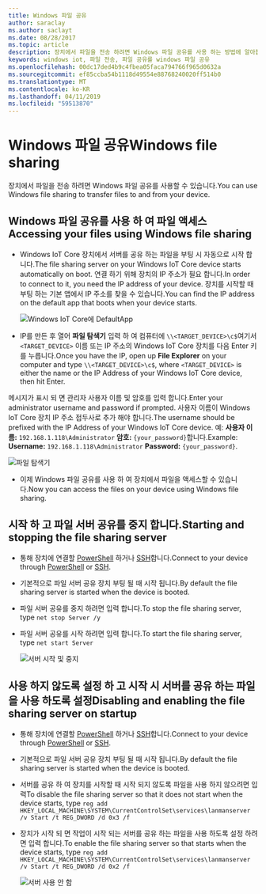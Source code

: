 ```yaml
---
title: Windows 파일 공유
author: saraclay
ms.author: saclayt
ms.date: 08/28/2017
ms.topic: article
description: 장치에서 파일을 전송 하려면 Windows 파일 공유를 사용 하는 방법에 알아봅니다.
keywords: windows iot, 파일 전송, 파일 공유를 windows 파일 공유
ms.openlocfilehash: 00dc17ded4b9c4fbea05faca794766f965d0632a
ms.sourcegitcommit: ef85ccba54b1118d49554e88768240020ff514b0
ms.translationtype: MT
ms.contentlocale: ko-KR
ms.lasthandoff: 04/11/2019
ms.locfileid: "59513870"
---
```

# <a name="windows-file-sharing"></a><span data-ttu-id="fdff9-104">Windows 파일 공유</span><span class="sxs-lookup"><span data-stu-id="fdff9-104">Windows file sharing</span></span>

<span data-ttu-id="fdff9-105">장치에서 파일을 전송 하려면 Windows 파일 공유를 사용할 수 있습니다.</span><span class="sxs-lookup"><span data-stu-id="fdff9-105">You can use Windows file sharing to transfer files to and from your device.</span></span>

## <a name="accessing-your-files-using-windows-file-sharing"></a><span data-ttu-id="fdff9-106">Windows 파일 공유를 사용 하 여 파일 액세스</span><span class="sxs-lookup"><span data-stu-id="fdff9-106">Accessing your files using Windows file sharing</span></span>
* <span data-ttu-id="fdff9-107">Windows IoT Core 장치에서 서버를 공유 하는 파일을 부팅 시 자동으로 시작 합니다.</span><span class="sxs-lookup"><span data-stu-id="fdff9-107">The file sharing server on your Windows IoT Core device starts automatically on boot.</span></span>  <span data-ttu-id="fdff9-108">연결 하기 위해 장치의 IP 주소가 필요 합니다.</span><span class="sxs-lookup"><span data-stu-id="fdff9-108">In order to connect to it, you need the IP address of your device.</span></span>  <span data-ttu-id="fdff9-109">장치를 시작할 때 부팅 하는 기본 앱에서 IP 주소를 찾을 수 있습니다.</span><span class="sxs-lookup"><span data-stu-id="fdff9-109">You can find the IP address on the default app that boots when your device starts.</span></span>

    ![Windows IoT Core에 DefaultApp](../media/WindowsFileSharing/DefaultApp.png)
    
* <span data-ttu-id="fdff9-111">IP를 만든 후 열어 **파일 탐색기** 입력 하 여 컴퓨터에 `\\<TARGET_DEVICE>\c$`여기서 `<TARGET_DEVICE>` 이름 또는 IP 주소의 Windows IoT Core 장치를 다음 Enter 키를 누릅니다.</span><span class="sxs-lookup"><span data-stu-id="fdff9-111">Once you have the IP, open up **File Explorer** on your computer and type `\\<TARGET_DEVICE>\c$`, where `<TARGET_DEVICE>` is either the name or the IP Address of your Windows IoT Core device, then hit Enter.</span></span>  

<span data-ttu-id="fdff9-112">메시지가 표시 되 면 관리자 사용자 이름 및 암호를 입력 합니다.</span><span class="sxs-lookup"><span data-stu-id="fdff9-112">Enter your administrator username and password if prompted.</span></span> <span data-ttu-id="fdff9-113">사용자 이름이 Windows IoT Core 장치 IP 주소 접두사로 추가 해야 합니다.</span><span class="sxs-lookup"><span data-stu-id="fdff9-113">The username should be prefixed with the IP Address of your Windows IoT Core device.</span></span> <span data-ttu-id="fdff9-114">예: **사용자 이름:** `192.168.1.118\Administrator`  **암호:** `{your_password}`합니다.</span><span class="sxs-lookup"><span data-stu-id="fdff9-114">Example: **Username:** `192.168.1.118\Administrator`  **Password:** `{your_password}`.</span></span>

![파일 탐색기](../media/WindowsFileSharing/smb_file_explorer.png)

* <span data-ttu-id="fdff9-116">이제 Windows 파일 공유를 사용 하 여 장치에서 파일을 액세스할 수 있습니다.</span><span class="sxs-lookup"><span data-stu-id="fdff9-116">Now you can access the files on your device using Windows file sharing.</span></span>

## <a name="starting-and-stopping-the-file-sharing-server"></a><span data-ttu-id="fdff9-117">시작 하 고 파일 서버 공유를 중지 합니다.</span><span class="sxs-lookup"><span data-stu-id="fdff9-117">Starting and stopping the file sharing server</span></span>
* <span data-ttu-id="fdff9-118">통해 장치에 연결할 [PowerShell](../connect-your-device/powershell.md) 하거나 [SSH](../connect-your-device/ssh.md)합니다.</span><span class="sxs-lookup"><span data-stu-id="fdff9-118">Connect to your device through [PowerShell](../connect-your-device/powershell.md) or [SSH](../connect-your-device/ssh.md).</span></span>
* <span data-ttu-id="fdff9-119">기본적으로 파일 서버 공유 장치 부팅 될 때 시작 됩니다.</span><span class="sxs-lookup"><span data-stu-id="fdff9-119">By default the file sharing  server is started when the device is booted.</span></span>
* <span data-ttu-id="fdff9-120">파일 서버 공유를 중지 하려면 입력 합니다.</span><span class="sxs-lookup"><span data-stu-id="fdff9-120">To stop the file sharing  server, type</span></span> `net stop Server /y`
* <span data-ttu-id="fdff9-121">파일 서버 공유를 시작 하려면 입력 합니다.</span><span class="sxs-lookup"><span data-stu-id="fdff9-121">To start the file sharing  server, type</span></span> `net start Server`

    ![서버 시작 및 중지](../media/WindowsFileSharing/smb_start_stop.png)
    
## <a name="disabling-and-enabling-the-file-sharing-server-on-startup"></a><span data-ttu-id="fdff9-123">사용 하지 않도록 설정 하 고 시작 시 서버를 공유 하는 파일을 사용 하도록 설정</span><span class="sxs-lookup"><span data-stu-id="fdff9-123">Disabling and enabling the file sharing server on startup</span></span>
* <span data-ttu-id="fdff9-124">통해 장치에 연결할 [PowerShell](../connect-your-device/powershell.md) 하거나 [SSH](../connect-your-device/ssh.md)합니다.</span><span class="sxs-lookup"><span data-stu-id="fdff9-124">Connect to your device through [PowerShell](../connect-your-device/powershell.md) or [SSH](../connect-your-device/ssh.md).</span></span>
* <span data-ttu-id="fdff9-125">기본적으로 파일 서버 공유 장치 부팅 될 때 시작 됩니다.</span><span class="sxs-lookup"><span data-stu-id="fdff9-125">By default the file sharing  server is started when the device is booted.</span></span>
* <span data-ttu-id="fdff9-126">서버를 공유 하 여 장치를 시작할 때 시작 되지 않도록 파일을 사용 하지 않으려면 입력</span><span class="sxs-lookup"><span data-stu-id="fdff9-126">To disable the file sharing  server so that it does not start when the device starts, type</span></span> `reg add HKEY_LOCAL_MACHINE\SYSTEM\CurrentControlSet\services\lanmanserver /v Start /t REG_DWORD /d 0x3 /f`
* <span data-ttu-id="fdff9-127">장치가 시작 되 면 작업이 시작 되는 서버를 공유 하는 파일을 사용 하도록 설정 하려면 입력 합니다.</span><span class="sxs-lookup"><span data-stu-id="fdff9-127">To enable the file sharing  server so that starts when the device starts, type</span></span> `reg add HKEY_LOCAL_MACHINE\SYSTEM\CurrentControlSet\services\lanmanserver /v Start /t REG_DWORD /d 0x2 /f`

    ![서버 사용 안 함](../media/WindowsFileSharing/smb_enable_disable.png)
